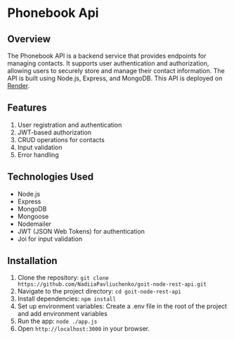 # Phonebook Api

## Overview

The Phonebook API is a backend service that provides endpoints for managing contacts. It supports user authentication and authorization, allowing users to securely store and manage their contact information. The API is built using Node.js, Express, and MongoDB. This API is deployed on [Render](https://render.com/).

## Features

1. User registration and authentication
2. JWT-based authorization
3. CRUD operations for contacts
4. Input validation
5. Error handling

## Technologies Used

- Node.js
- Express
- MongoDB
- Mongoose
- Nodemailer
- JWT (JSON Web Tokens) for authentication
- Joi for input validation

## Installation

1. Clone the repository:
   `git clone https://github.com/NadiiaPavliuchenko/goit-node-rest-api.git`
2. Navigate to the project directory: `cd goit-node-rest-api`
3. Install dependencies: `npm install`
4. Set up environment variables: Create a .env file in the root of the project and add environment variables
5. Run the app: `node ./app.js`
6. Open `http://localhost:3000` in your browser.
